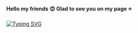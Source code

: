 ####     Hello my friends :blush: Glad to see you on my page :star:
[![Typing SVG](https://readme-typing-svg.demolab.com?font=Kanit&size=30&duration=4999&pause=1000&color=7DD4F7&width=435&lines=QA+Engineer)](https://git.io/typing-svg)

<!--
**DenisAsmankin-QA/DenisAsmankin-QA** is a ✨ _special_ ✨ repository because its `README.md` (this file) appears on your GitHub profile.

Here are some ideas to get you started:

- 🔭 I’m currently working on ...
- 🌱 I’m currently learning ...
- 👯 I’m looking to collaborate on ...
- 🤔 I’m looking for help with ...
- 💬 Ask me about ...
- 📫 How to reach me: ...
- 😄 Pronouns: ...
- ⚡ Fun fact: ...
-->
